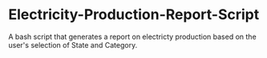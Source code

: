 # Electricity-Production-Report-Script

A bash script that generates a report on electricty production based on the user's selection of State and Category. 
